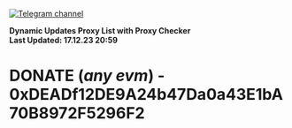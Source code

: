 [![Telegram channel](https://img.shields.io/endpoint?url=https://runkit.io/damiankrawczyk/telegram-badge/branches/master?url=https://t.me/n4z4v0d)](https://t.me/n4z4v0d) 

**Dynamic Updates Proxy List with Proxy Checker**  
**Last Updated: 17.12.23 20:59**

# DONATE (_any evm_) - 0xDEADf12DE9A24b47Da0a43E1bA70B8972F5296F2
